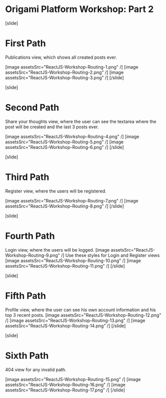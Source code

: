 # Origami Platform Workshop: Part 2

[slide]
# First Path

Publications view, which shows all created posts ever.

[image assetsSrc="ReactJS-Workshop-Routing-1.png" /]
[image assetsSrc="ReactJS-Workshop-Routing-2.png" /]
[image assetsSrc="ReactJS-Workshop-Routing-3.png" /]
[/slide]

[slide]
# Second Path

Share your thoughts view, where the user can see the textarea where the post will be created and the last 3 posts ever.

[image assetsSrc="ReactJS-Workshop-Routing-4.png" /]
[image assetsSrc="ReactJS-Workshop-Routing-5.png" /]
[image assetsSrc="ReactJS-Workshop-Routing-6.png" /]
[/slide]

[slide]
# Third Path

Register view, where the users will be registered.

[image assetsSrc="ReactJS-Workshop-Routing-7.png" /]
[image assetsSrc="ReactJS-Workshop-Routing-8.png" /]
[/slide]

[slide]
# Fourth Path

Login view, where the users will be logged.
[image assetsSrc="ReactJS-Workshop-Routing-9.png" /]
Use these styles for Login and Register views
[image assetsSrc="ReactJS-Workshop-Routing-10.png" /]
[image assetsSrc="ReactJS-Workshop-Routing-11.png" /]
[/slide]

[slide]
# Fifth Path

Profile view, where the user can see his own account information and his top 3 recent posts.
[image assetsSrc="ReactJS-Workshop-Routing-12.png" /]
[image assetsSrc="ReactJS-Workshop-Routing-13.png" /]
[image assetsSrc="ReactJS-Workshop-Routing-14.png" /]
[/slide]

[slide]
# Sixth Path

404 view for any invalid path.

[image assetsSrc="ReactJS-Workshop-Routing-15.png" /]
[image assetsSrc="ReactJS-Workshop-Routing-16.png" /]
[image assetsSrc="ReactJS-Workshop-Routing-17.png" /]
[/slide]